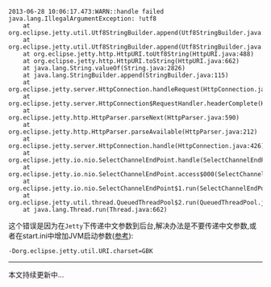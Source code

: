 

	2013-06-28 10:06:17.473:WARN::handle failed
	java.lang.IllegalArgumentException: !utf8
		at org.eclipse.jetty.util.Utf8StringBuilder.append(Utf8StringBuilder.java:119)
		at org.eclipse.jetty.util.Utf8StringBuilder.append(Utf8StringBuilder.java:49)
		at org.eclipse.jetty.http.HttpURI.toUtf8String(HttpURI.java:488)
		at org.eclipse.jetty.http.HttpURI.toString(HttpURI.java:662)
		at java.lang.String.valueOf(String.java:2826)
		at java.lang.StringBuilder.append(StringBuilder.java:115)
		at org.eclipse.jetty.server.HttpConnection.handleRequest(HttpConnection.java:633)
		at org.eclipse.jetty.server.HttpConnection$RequestHandler.headerComplete(HttpConnection.java:1051)
		at org.eclipse.jetty.http.HttpParser.parseNext(HttpParser.java:590)
		at org.eclipse.jetty.http.HttpParser.parseAvailable(HttpParser.java:212)
		at org.eclipse.jetty.server.HttpConnection.handle(HttpConnection.java:426)
		at org.eclipse.jetty.io.nio.SelectChannelEndPoint.handle(SelectChannelEndPoint.java:508)
		at org.eclipse.jetty.io.nio.SelectChannelEndPoint.access$000(SelectChannelEndPoint.java:34)
		at org.eclipse.jetty.io.nio.SelectChannelEndPoint$1.run(SelectChannelEndPoint.java:40)
		at org.eclipse.jetty.util.thread.QueuedThreadPool$2.run(QueuedThreadPool.java:451)
		at java.lang.Thread.run(Thread.java:662)


这个错误是因为在`Jetty`下传递中文参数到后台,解决办法是不要传递中文参数,或者在start.ini中增加JVM启动参数([参考](http://www.oschina.net/question/174702_32759)):

	-Dorg.eclipse.jetty.util.URI.charset=GBK


----------

本文持续更新中...
